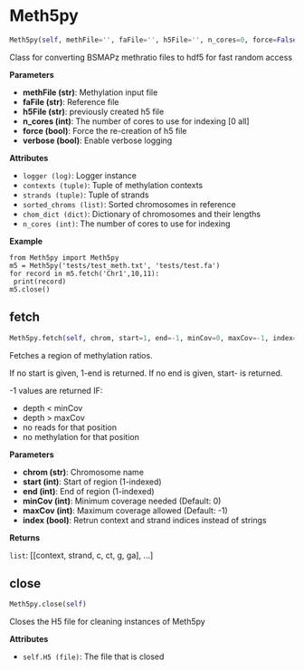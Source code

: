 # Meth5py
```python
Meth5py(self, methFile='', faFile='', h5File='', n_cores=0, force=False, verbose=False)
```

Class for converting BSMAPz methratio files to hdf5 for fast random access

__Parameters__

- __methFile (str)__: Methylation input file
- __faFile (str)__: Reference file
- __h5File (str)__: previously created h5 file
- __n_cores (int)__: The number of cores to use for indexing [0 all]
- __force (bool)__: Force the re-creation of h5 file
- __verbose (bool)__: Enable verbose logging

__Attributes__

- `logger (log)`: Logger instance
- `contexts (tuple)`: Tuple of methylation contexts
- `strands (tuple)`: Tuple of strands
- `sorted_chroms (list)`: Sorted chromosomes in reference
- `chom_dict (dict)`: Dictionary of chromosomes and their lengths
- `n_cores (int)`: The number of cores to use for indexing

__Example__

```
from Meth5py import Meth5py
m5 = Meth5py('tests/test_meth.txt', 'tests/test.fa')
for record in m5.fetch('Chr1',10,11):
 print(record)
m5.close()
```

## fetch
```python
Meth5py.fetch(self, chrom, start=1, end=-1, minCov=0, maxCov=-1, index=True)
```

Fetches a region of methylation ratios.

If no start is given, 1-end is returned.
If no end is given, start- is returned.

-1 values are returned IF:

 * depth < minCov
 * depth > maxCov
 * no reads for that position
 * no methylation for that position

__Parameters__

- __chrom (str)__: Chromosome name
- __start (int)__: Start of region (1-indexed)
- __end (int)__: End of region (1-indexed)
- __minCov (int)__: Minimum coverage needed (Default: 0)
- __maxCov (int)__: Maximum coverage allowed (Default: -1)
- __index (bool)__: Retrun context and strand indices instead of strings

__Returns__

`list`: [[context, strand, c, ct, g, ga], ...]

## close
```python
Meth5py.close(self)
```

Closes the H5 file for cleaning instances of Meth5py

__Attributes__

- `self.H5 (file)`: The file that is closed

